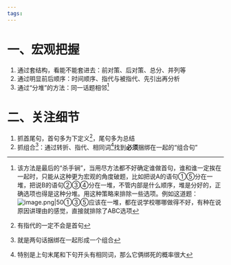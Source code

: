 ```yaml
---
tags: 
---
```


# 一、宏观把握

1. 通过套结构，看能不能套进去：前对策、后对策、总分、并列等
2. 通过明显前后顺序：时间顺序、指代与被指代、先引出再分析
3. 通过“分堆”的方法：同一话题相邻[^3]

# 二、关注细节

1. 抓首尾句，首句多为下定义[^4]，尾句多为总结
2. 抓组合[^1]：通过转折、指代、相同词[^2]找到**必须**捆绑在一起的“组合句”

[^1]: 就是两句话捆绑在一起形成一个组合
[^2]: 特别是上句末尾和下句开头有相同词，那么它俩绑死的概率很大
[^3]: 该方法是最后的“杀手锏”，当用尽方法都不好确定谁做首句，谁和谁一定挨在一起时，只能从这种更为宏观的角度破题，比如把说A的语句①⑤分在一堆，把说B的语句②③④分在一堆，不管内部是什么顺序，堆是分好的，正确选项也得是这种分堆。用这种策略来排除一些选项。例如这道题：![image.png|50](https://lsky.jzyon.top/uplods/202501162229858.png)①③⑤应该在一堆，都在说学校哪哪做得不好，有种在说原因讲理由的感觉，直接就排除了ABC选项
[^4]: 有指代的一定不会是首句